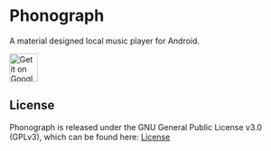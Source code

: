 # Phonograph
A material designed local music player for Android.

<a href="https://play.google.com/store/apps/details?id=com.kabouzeid.gramophone">
  <img height="50" alt="Get it on Google Play"
       src="https://play.google.com/intl/en_us/badges/images/apps/en-play-badge.png" />
</a>

## License
Phonograph is released under the GNU General Public License v3.0 (GPLv3), which can be found here: [License](LICENSE.txt)
